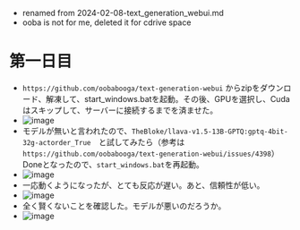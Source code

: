 <link rel="stylesheet" type="text/css" href="/assets/css/styles.css">


* renamed from 2024-02-08-text_generation_webui.md
* ooba is not for me, deleted it for cdrive space 


# 第一日目 
  * `https://github.com/oobabooga/text-generation-webui` からzipをダウンロード、解凍して、start_windows.batを起動。その後、GPUを選択し、Cudaはスキップして、サーバーに接続するまでを済ませた。
  * ![image](https://github.com/jamad/jamad.github.io/assets/949913/d02b4db1-6054-4da2-8a2d-7fb7581e6ae5)
  * モデルが無いと言われたので、`TheBloke/llava-v1.5-13B-GPTQ:gptq-4bit-32g-actorder_True`　と試してみたら（参考は`https://github.com/oobabooga/text-generation-webui/issues/4398`）Doneとなったので、`start_windows.bat`を再起動。
  * ![image](https://github.com/jamad/jamad.github.io/assets/949913/796a78f8-78b7-41bc-9f34-5bda841ddcab)
  * 一応動くようになったが、とても反応が遅い。あと、信頼性が低い。
  * ![image](https://github.com/jamad/jamad.github.io/assets/949913/71f069f8-00c8-4514-b8d4-9e3f94776cc0)
  * 全く賢くないことを確認した。モデルが悪いのだろうか。
  * ![image](https://github.com/jamad/jamad.github.io/assets/949913/1166254b-1d0b-4110-81bf-b25421578881)



